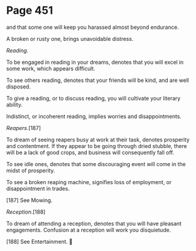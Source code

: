 # Page 451
and that some one will keep you harassed almost beyond endurance.


A broken or rusty one, brings unavoidable distress.


_Reading_.


To be engaged in reading in your dreams, denotes that you will excel
in some work, which appears difficult.


To see others reading, denotes that your friends will be kind,
and are well disposed.


To give a reading, or to discuss reading, you will cultivate
your literary ability.


Indistinct, or incoherent reading, implies worries and disappointments.


_Reapers_.[187]


To dream of seeing reapers busy at work at their task,
denotes prosperity and contentment. If they appear to be going
through dried stubble, there will be a lack of good crops,
and business will consequently fall off.


To see idle ones, denotes that some discouraging event will come
in the midst of prosperity.


To see a broken reaping machine, signifies loss of employment,
or disappointment in trades.



[187] See Mowing.


_Reception_.[188]


To dream of attending a reception, denotes that you will
have pleasant engagements. Confusion at a reception will
work you disquietude.



[188] See Entertainment.
